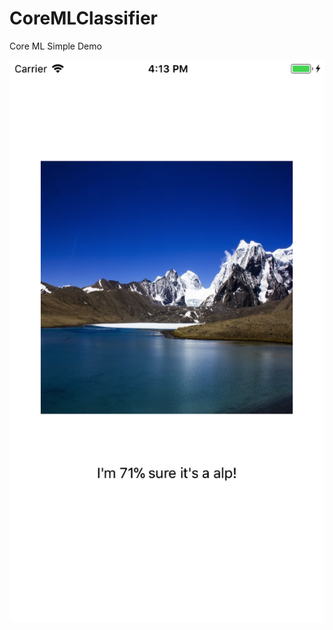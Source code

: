 # CoreMLClassifier
Core ML Simple Demo

![image](https://github.com/Caolongs/CoreMLClassifier/blob/master/CMLFlowerClassifier/result.png)
